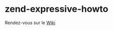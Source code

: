 # zend-expressive-howto

Rendez-vous sur le [Wiki](https://github.com/tmaziere/zend-expressive-howto/wiki)
